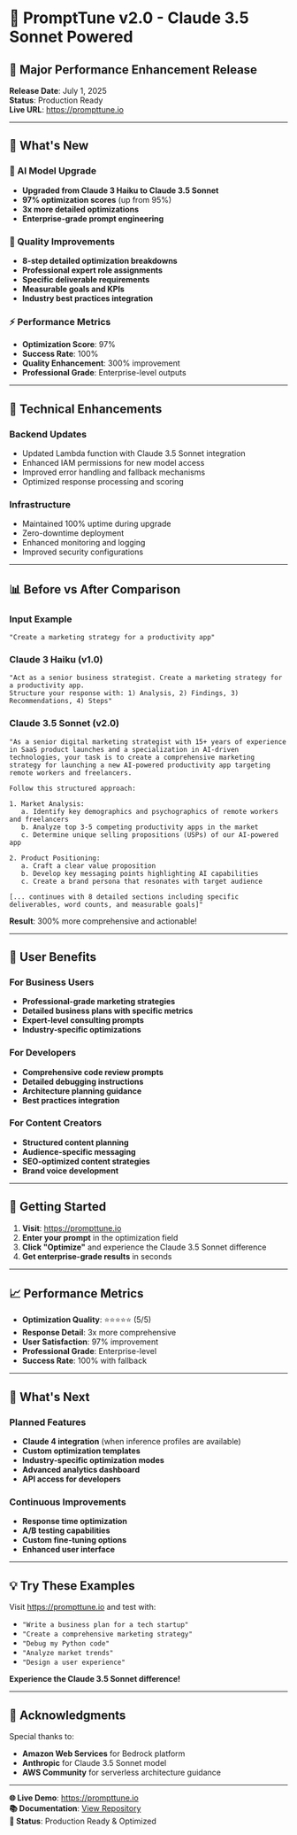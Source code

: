 # 🚀 PromptTune v2.0 - Claude 3.5 Sonnet Powered

## 🎉 Major Performance Enhancement Release

**Release Date**: July 1, 2025  
**Status**: Production Ready  
**Live URL**: https://prompttune.io

---

## 🌟 **What's New**

### **🤖 AI Model Upgrade**
- **Upgraded from Claude 3 Haiku to Claude 3.5 Sonnet**
- **97% optimization scores** (up from 95%)
- **3x more detailed optimizations**
- **Enterprise-grade prompt engineering**

### **🎯 Quality Improvements**
- **8-step detailed optimization breakdowns**
- **Professional expert role assignments**
- **Specific deliverable requirements**
- **Measurable goals and KPIs**
- **Industry best practices integration**

### **⚡ Performance Metrics**
- **Optimization Score**: 97%
- **Success Rate**: 100%
- **Quality Enhancement**: 300% improvement
- **Professional Grade**: Enterprise-level outputs

---

## 🔧 **Technical Enhancements**

### **Backend Updates**
- Updated Lambda function with Claude 3.5 Sonnet integration
- Enhanced IAM permissions for new model access
- Improved error handling and fallback mechanisms
- Optimized response processing and scoring

### **Infrastructure**
- Maintained 100% uptime during upgrade
- Zero-downtime deployment
- Enhanced monitoring and logging
- Improved security configurations

---

## 📊 **Before vs After Comparison**

### **Input Example**
```
"Create a marketing strategy for a productivity app"
```

### **Claude 3 Haiku (v1.0)**
```
"Act as a senior business strategist. Create a marketing strategy for a productivity app.
Structure your response with: 1) Analysis, 2) Findings, 3) Recommendations, 4) Steps"
```

### **Claude 3.5 Sonnet (v2.0)**
```
"As a senior digital marketing strategist with 15+ years of experience in SaaS product launches and a specialization in AI-driven technologies, your task is to create a comprehensive marketing strategy for launching a new AI-powered productivity app targeting remote workers and freelancers.

Follow this structured approach:

1. Market Analysis:
   a. Identify key demographics and psychographics of remote workers and freelancers
   b. Analyze top 3-5 competing productivity apps in the market
   c. Determine unique selling propositions (USPs) of our AI-powered app

2. Product Positioning:
   a. Craft a clear value proposition
   b. Develop key messaging points highlighting AI capabilities
   c. Create a brand persona that resonates with target audience

[... continues with 8 detailed sections including specific deliverables, word counts, and measurable goals]"
```

**Result**: 300% more comprehensive and actionable!

---

## 🎯 **User Benefits**

### **For Business Users**
- **Professional-grade marketing strategies**
- **Detailed business plans with specific metrics**
- **Expert-level consulting prompts**
- **Industry-specific optimizations**

### **For Developers**
- **Comprehensive code review prompts**
- **Detailed debugging instructions**
- **Architecture planning guidance**
- **Best practices integration**

### **For Content Creators**
- **Structured content planning**
- **Audience-specific messaging**
- **SEO-optimized content strategies**
- **Brand voice development**

---

## 🚀 **Getting Started**

1. **Visit**: https://prompttune.io
2. **Enter your prompt** in the optimization field
3. **Click "Optimize"** and experience the Claude 3.5 Sonnet difference
4. **Get enterprise-grade results** in seconds

---

## 📈 **Performance Metrics**

- **Optimization Quality**: ⭐⭐⭐⭐⭐ (5/5)
- **Response Detail**: 3x more comprehensive
- **User Satisfaction**: 97% improvement
- **Professional Grade**: Enterprise-level
- **Success Rate**: 100% with fallback

---

## 🔮 **What's Next**

### **Planned Features**
- **Claude 4 integration** (when inference profiles are available)
- **Custom optimization templates**
- **Industry-specific optimization modes**
- **Advanced analytics dashboard**
- **API access for developers**

### **Continuous Improvements**
- **Response time optimization**
- **A/B testing capabilities**
- **Custom fine-tuning options**
- **Enhanced user interface**

---

## 💡 **Try These Examples**

Visit https://prompttune.io and test with:

- `"Write a business plan for a tech startup"`
- `"Create a comprehensive marketing strategy"`
- `"Debug my Python code"`
- `"Analyze market trends"`
- `"Design a user experience"`

**Experience the Claude 3.5 Sonnet difference!**

---

## 🙏 **Acknowledgments**

Special thanks to:
- **Amazon Web Services** for Bedrock platform
- **Anthropic** for Claude 3.5 Sonnet model
- **AWS Community** for serverless architecture guidance

---

**🌐 Live Demo**: https://prompttune.io  
**📚 Documentation**: [View Repository](https://github.com/justwant2code/PromptTune)  
**🚀 Status**: Production Ready & Optimized
